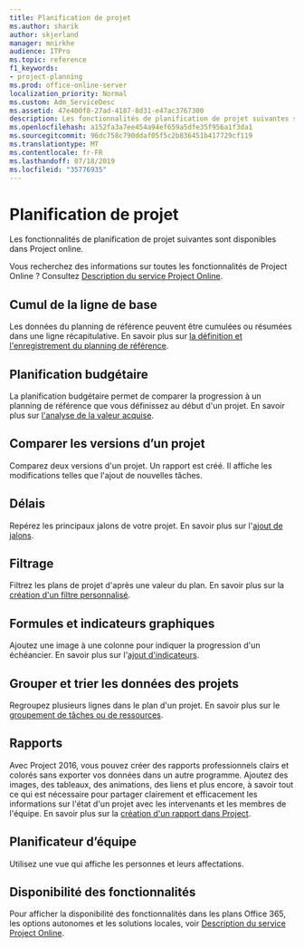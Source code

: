 ```yaml
---
title: Planification de projet
ms.author: sharik
author: skjerland
manager: mnirkhe
audience: ITPro
ms.topic: reference
f1_keywords:
- project-planning
ms.prod: office-online-server
localization_priority: Normal
ms.custom: Adm_ServiceDesc
ms.assetid: 47e400f8-27ad-4187-8d31-e47ac3767300
description: Les fonctionnalités de planification de projet suivantes sont disponibles dans Project online.
ms.openlocfilehash: a152fa3a7ee454a94ef659a5dfe35f956a1f3da1
ms.sourcegitcommit: 96dc758c790ddaf05f5c2b836451b417729cf119
ms.translationtype: MT
ms.contentlocale: fr-FR
ms.lasthandoff: 07/18/2019
ms.locfileid: "35776935"
---
```

# <a name="project-planning"></a>Planification de projet

Les fonctionnalités de planification de projet suivantes sont disponibles dans Project online.
  
Vous recherchez des informations sur toutes les fonctionnalités de Project Online ? Consultez [Description du service Project Online](project-online-service-description.md).
  
## <a name="baseline-rollup"></a>Cumul de la ligne de base
<a name="bkmk_Baselinerollup"> </a>

Les données du planning de référence peuvent être cumulées ou résumées dans une ligne récapitulative. En savoir plus sur [la définition et l'enregistrement du planning de référence](https://go.microsoft.com/fwlink/p/?LinkId=271346).
  
## <a name="budget-planning"></a>Planification budgétaire
<a name="bkmk_Budgetplanning"> </a>

La planification budgétaire permet de comparer la progression à un planning de référence que vous définissez au début d'un projet. En savoir plus sur [l'analyse de la valeur acquise](https://go.microsoft.com/fwlink/p/?LinkId=271336).
  
## <a name="compare-project-versions"></a>Comparer les versions d’un projet
<a name="bkmk_Compareprojectversions"> </a>

Comparez deux versions d'un projet. Un rapport est créé. Il affiche les modifications telles que l'ajout de nouvelles tâches.
  
## <a name="deadlines"></a>Délais
<a name="bkmk_Deadlines"> </a>

Repérez les principaux jalons de votre projet. En savoir plus sur l'[ajout de jalons](https://go.microsoft.com/fwlink/p/?LinkId=271339).
  
## <a name="filtering"></a>Filtrage
<a name="bkmk_Filtering"> </a>

Filtrez les plans de projet d'après une valeur du plan. En savoir plus sur la [création d'un filtre personnalisé](https://go.microsoft.com/fwlink/p/?LinkId=271341).
  
## <a name="formulas-and-graphical-indicators"></a>Formules et indicateurs graphiques
<a name="bkmk_Formulasandgraphicalindicators"> </a>

Ajoutez une image à une colonne pour indiquer la progression d'un échéancier. En savoir plus sur l'[ajout d'indicateurs](https://go.microsoft.com/fwlink/p/?LinkId=271340).
  
## <a name="group-and-sort-project-data"></a>Grouper et trier les données des projets
<a name="bkmk_GroupandsortProjectdata"> </a>

Regroupez plusieurs lignes dans le plan d'un projet. En savoir plus sur le [groupement de tâches ou de ressources](https://go.microsoft.com/fwlink/p/?LinkId=271326).
  
## <a name="reports"></a>Rapports
<a name="bkmk_Reports"> </a>

Avec Project 2016, vous pouvez créer des rapports professionnels clairs et colorés sans exporter vos données dans un autre programme. Ajoutez des images, des tableaux, des animations, des liens et plus encore, à savoir tout ce qui est nécessaire pour partager clairement et efficacement les informations sur l'état d'un projet avec les intervenants et les membres de l'équipe. En savoir plus sur la [création d'un rapport dans Project](https://go.microsoft.com/fwlink/p/?LinkId=271349).
  
## <a name="team-planner"></a>Planificateur d’équipe
<a name="bkmk_TeamPlanner"> </a>

Utilisez une vue qui affiche les personnes et leurs affectations. 
  
## <a name="feature-availability"></a>Disponibilité des fonctionnalités
<a name="bkmk_TeamPlanner"> </a>

Pour afficher la disponibilité des fonctionnalités dans les plans Office 365, les options autonomes et les solutions locales, voir [Description du service Project Online](project-online-service-description.md).
  

